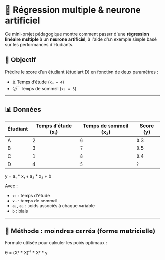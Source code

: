 # 📘 Régression multiple & neurone artificiel

Ce mini-projet pédagogique montre comment passer d'une **régression linéaire multiple** à un **neurone artificiel**, à l'aide d'un exemple simple basé sur les performances d'étudiants.

## 🎯 Objectif

Prédire le score d’un étudiant (étudiant D) en fonction de deux paramètres :

- ⏳ Temps d’étude (`x₁ = 4`)
- 😴 Temps de sommeil (`x₂ = 5`)

---

## 📊 Données

| Étudiant | Temps d'étude (x₁) | Temps de sommeil (x₂) | Score (y) |
| -------- | ------------------ | ---------------------- | --------- |
| A        | 2                  | 6                      | 0.3       |
| B        | 3                  | 7                      | 0.5       |
| C        | 1                  | 8                      | 0.4       |
| D        | 4                  | 5                      | ?         |

y = a₁ * x₁ + a₂ * x₂ + b

Avec :

- `x₁` : temps d'étude  
- `x₂` : temps de sommeil  
- `a₁`, `a₂` : poids associés à chaque variable  
- `b` : biais

---

## 📐 Méthode : moindres carrés (forme matricielle)

Formule utilisée pour calculer les poids optimaux :

θ = (Xᵀ * X)⁻¹ * Xᵀ * y























